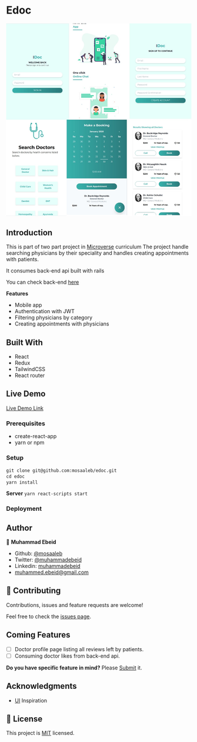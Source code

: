 # Edoc

![screenshot](screenshot.jpg)

## Introduction
This is part of two part project in [Microverse](https://www.microverse.org/) curriculum
The project handle searching physicians by their speciality and handles creating appointments with patients.

It consumes back-end api built with rails

You can check back-end [here](https://github.com/mosaaleb/edoc-api/)

**Features**
- Mobile app
- Authentication with JWT
- Filtering physicians by category
- Creating appointments with physicians

## Built With
- React
- Redux
- TailwindCSS
- React router

## Live Demo

[Live Demo Link](https://edoc-capstone.herokuapp.com/)

### Prerequisites
- create-react-app
- yarn or npm

### Setup
```
git clone git@github.com:mosaaleb/edoc.git
cd edoc
yarn install
```

**Server**
`yarn react-scripts start`

### Deployment

## Author

👤 **Muhammad Ebeid**

- Github: [@mosaaleb](https://github.com/mosaaleb)
- Twitter: [@muhammadebeid](https://twitter.com/muhammadebeid)
- Linkedin: [muhammadebeid](https://www.linkedin.com/in/muhammadebeid/)
- [muhammed.ebeid@gmail.com](muhammed.ebeid@gmail.com)

## 🤝 Contributing

Contributions, issues and feature requests are welcome!

Feel free to check the [issues page](issues/).

## Coming Features
- [ ] Doctor profile page listing all reviews left by patients.
- [ ] Consuming doctor likes from back-end api.

**Do you have specific feature in mind?** Please [Submit](https://github.com/mosaaleb/edoc/labels/enhancement) it.

## Acknowledgments
- [UI](https://www.behance.net/gallery/77208667/MediCo-Medical-mobile-app-UIUX-design?tracking_source=search%7Cmobile%20app) Inspiration

## 📝 License
This project is [MIT](https://opensource.org/licenses/MIT) licensed.
